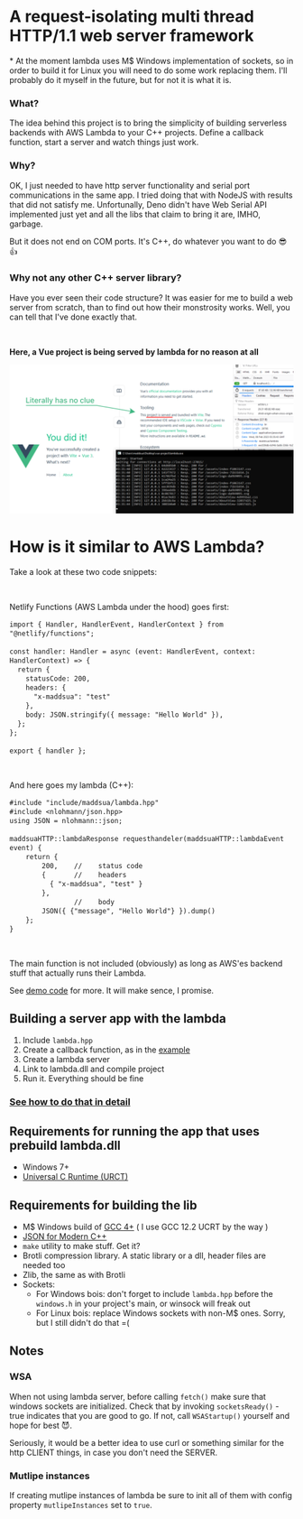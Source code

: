 # A request-isolating multi thread HTTP/1.1 web server framework

\* At the moment lambda uses M$ Windows implementation of sockets, so in order to build it for Linux you will need to do some work replacing them. I'll probably do it myself in the future, but for not it is what it is.

### What?

The idea behind this project is to bring the simplicity of building serverless backends with AWS Lambda to your C++ projects. Define a callback function, start a server and watch things just work.

### Why?

OK, I just needed to have http server functionality and serial port communications in the same app. I tried doing that with NodeJS with results that did not satisfy me. Unfortunally, Deno didn't have Web Serial API implemented just yet and all the libs that claim to bring it are, IMHO, garbage.

But it does not end on COM ports. It's C++, do whatever you want to do 😎👍

### Why not any other C++ server library?

Have you ever seen their code structure? It was easier for me to build a web server from scratch, than to find out how their monstrosity works. Well, you can tell that I've done exactly that.

<br>

**Here, a Vue project is being served by lambda for no reason at all**

<img src="docs/what-have-i-done.png">

<br>

# How is it similar to AWS Lambda?

Take a look at these two code snippets:

<br>

Netlify Functions (AWS Lambda under the hood) goes first:

```
import { Handler, HandlerEvent, HandlerContext } from "@netlify/functions";

const handler: Handler = async (event: HandlerEvent, context: HandlerContext) => {
  return {
    statusCode: 200,
    headers: {
      "x-maddsua": "test"
    },
    body: JSON.stringify({ message: "Hello World" }),
  };
};

export { handler };
```
<br>

And here goes my lambda (C++):

```
#include "include/maddsua/lambda.hpp"
#include <nlohmann/json.hpp>
using JSON = nlohmann::json;

maddsuaHTTP::lambdaResponse requesthandeler(maddsuaHTTP::lambdaEvent event) {
    return {
        200,    //    status code
        {       //    headers
          { "x-maddsua", "test" }
        },
                //    body
        JSON({ {"message", "Hello World"} }).dump()
    };
}
```

<br>

The main function is not included (obviously) as long as AWS'es backend stuff that actually runs their Lambda.

See [demo code](./main.cpp) for more. It will make sence, I promise.

## Building a server app with the lambda

1. Include `lambda.hpp`
2. Create a callback function, as in the [example](main.cpp)
3. Create a lambda server
4. Link to lambda.dll and compile project
5. Run it. Everything should be fine

### [See how to do that in detail](main.cpp)

## Requirements for running the app that uses prebuild lambda.dll

- Windows 7+
- [Universal C Runtime (URCT)](https://support.microsoft.com/en-us/topic/update-for-universal-c-runtime-in-windows-c0514201-7fe6-95a3-b0a5-287930f3560c)

## Requirements for building the lib

- M$ Windows build of [GCC 4+](https://packages.msys2.org/base/mingw-w64-gcc) ( I use GCC 12.2 UCRT by the way )
- [JSON for Modern C++](https://github.com/nlohmann/json)
- `make` utility to make stuff. Get it?
- Brotli compression library. A static library or a dll, header files are needed too
- Zlib, the same as with Brotli
- Sockets:
    - For Windows bois: don't forget to include `lambda.hpp` before the `windows.h` in your project's main, or winsock will freak out
    - For Linux bois: replace Windows sockets with non-M$ ones. Sorry, but I still didn't do that =(

## Notes

### WSA

When not using lambda server, before calling `fetch()` make sure that windows sockets are initialized. Check that by invoking `socketsReady()` - true indicates that you are good to go. If not, call `WSAStartup()` yourself and hope for best 😈.

Seriously, it would be a better idea to use curl or something similar for the http CLIENT things, in case you don't need the SERVER.

### Mutlipe instances

If creating mutlipe instances of lambda be sure to init all of them with config property `mutlipeInstances` set to `true`.
